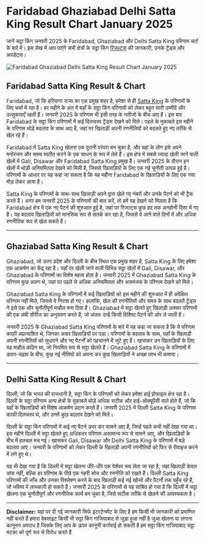 # Faridabad Ghaziabad Delhi Satta King Result Chart January 2025

 
जानें सट्टा किंग जनवरी 2025 के Faridabad, Ghaziabad और Delhi Satta King परिणाम चार्ट के बारे में। इस लेख में आप पाएंगे सभी क्षेत्रों के सट्टा किंग [रिजल्ट्स](https://github.com/satta-king-2025-result-chart-fast-786) की जानकारी, उनके ट्रेंड्स और अपडेट्स।

![Faridabad Ghaziabad Delhi Satta King Result Chart January 2025](https://qph.cf2.quoracdn.net/main-qimg-a2c8cef4d324ece3c893a7ec0eebfd31)

## Faridabad Satta King Result & Chart

Faridabad, जो कि हरियाणा राज्य का एक प्रमुख शहर है, हमेशा से ही [Satta King](https://github.com/gali-disawar-satta-king-chart-result) के परिणामों के लिए चर्चा में रहा है। हर महीने के अंत में यहाँ के सट्टा किंग परिणामों को लेकर बहुत सारी उम्मीदें और उत्सुकताएँ रहती हैं। जनवरी 2025 के परिणाम भी इसी तरह के नतीजों के बीच आए हैं। इस बार Faridabad के सट्टा किंग परिणामों में कई दिलचस्प ट्रेंड्स देखने को मिले। पहले के मुकाबले इस महीने के परिणाम थोड़े बदलाव के साथ आए हैं, जहां पर खिलाड़ी अपनी रणनीतियों को बदलते हुए नए तरीके से खेल रहे हैं।

Faridabad में Satta King खेलना एक पुरानी परंपरा बन चुका है, और यहां के लोग इसे अपने मनोरंजन और समय व्यतीत करने के एक साधन के रूप में लेते हैं। इस क्षेत्र में सबसे ज्यादा खेली जाने वाली खेलों में Gali, Disawar और Faridabad Satta King प्रमुख हैं। जनवरी 2025 के दौरान इन खेलों में थोड़ी अनियमितता देखने को मिली है, जिससे खिलाड़ियों के लिए एक नई चुनौती उत्पन्न हुई है। परिणामों के आधार पर यह कहा जा सकता है कि यह महीना Faridabad के खिलाड़ियों के लिए एक नया मोड़ लेकर आया है। 

Satta King के परिणामों के साथ-साथ खिलाड़ी अपने द्वारा खेले गए नंबरों और उनके पैटर्न को भी ट्रैक करते हैं। अगर हम जनवरी 2025 के परिणामों की बात करें, तो हमें यह देखने को मिलता है कि Faridabad क्षेत्र में एक नए पैटर्न की शुरुआत हुई है, जहां पर रिजल्ट्स कुछ हद तक अनहोनी दिशा में गए हैं। यह बदलाव खिलाड़ियों को मानसिक रूप से सतर्क कर रहा है, जिससे वे आने वाले दिनों में और अधिक रणनीतिक रूप से खेल सकते हैं। 

---

## Ghaziabad Satta King Result & Chart

Ghaziabad, जो उत्तर प्रदेश और दिल्ली के बीच स्थित एक प्रमुख शहर है, Satta King के लिए हमेशा एक आकर्षण का केंद्र रहा है। यहाँ पर खेली जाने वाली विभिन्न सट्टा खेलों में Gali, Disawar, और Ghaziabad के परिणामों का विशेष महत्व होता है। जनवरी 2025 में Ghaziabad Satta King के परिणाम कुछ अलग थे, जहां पर पहले से अधिक अनियमितता और असमंजस के परिणाम देखने को मिले। 

Ghaziabad Satta King के परिणामों में कई खिलाड़ियों को इस महीने की शुरुआत में ही अपेक्षित परिणाम नहीं मिले, जिससे वे निराश हो गए। हालांकि, खेल की रणनीतियों और समय के साथ बदलते ट्रेंड्स ने इसे एक और चुनौतीपूर्ण माहौल बना दिया है। Ghaziabad में सट्टा खेलते हुए खिलाड़ी अक्सर परिणामों की एक लंबी सीरीज का अनुसरण करते हैं, जो अंततः उन्हें किसी विशिष्ट पैटर्न की ओर ले जाती है। 

जनवरी 2025 के Ghaziabad Satta King परिणामों के बारे में यह कहा जा सकता है कि ये परिणाम काफ़ी अप्रत्याशित थे, जिनका असर खिलाड़ियों पर पड़ा। परिणामों के बदलाव के साथ, यहाँ के खिलाड़ी अपनी रणनीतियों को सुधारने और नए पैटर्नों को पहचानने में जुटे हुए हैं। खासकर उन खिलाड़ियों के लिए यह माहौल कठिन था, जो नियमित रूप से सट्टा खेलते हैं। Ghaziabad Satta King के परिणामों में उतार-चढ़ाव के बीच, कुछ नई नीतियों को अपना कर कुछ खिलाड़ियों ने अच्छा लाभ भी कमाया। 

---

## Delhi Satta King Result & Chart

दिल्ली, जो कि भारत की राजधानी है, सट्टा किंग के परिणामों को लेकर हमेशा हाई प्रोफाइल क्षेत्र रहा है। दिल्ली के सट्टा परिणाम अन्य क्षेत्रों के मुकाबले थोड़े अधिक सटीक और हाई-ऑक्यूपेंसी वाले होते हैं, जो कि यहाँ के खिलाड़ियों को विशेष आकर्षण प्रदान करते हैं। जनवरी 2025 में दिल्ली Satta King के परिणाम काफी दिलचस्प थे, और उनमें कुछ बदलाव देखने को मिले। 

दिल्ली के सट्टा किंग परिणामों में कई नए पैटर्न उभर कर सामने आए हैं, जिन्हें पहले कभी नहीं देखा गया था। इस महीने दिल्ली में सट्टा खेलते हुए अधिकतर परिणाम असामान्य रूप से सामने आए, और खिलाड़ियों के बीच में हलचल मच गई। खासकर Gali, Disawar और Delhi Satta King के परिणामों में बड़े बदलाव आए। जनवरी के परिणामों को लेकर दिल्ली के खिलाड़ी अपनी रणनीतियों को फिर से रीवाइज करने में लगे हुए थे। 

यह भी देखा गया है कि दिल्ली में सट्टा खेलना धीरे-धीरे एक पेशेवर रूप लेता जा रहा है, जहां खिलाड़ी केवल चांस नहीं, बल्कि हर परिणाम के पीछे एक गहरी सोच और रणनीति को रखते हैं। दिल्ली Satta King परिणामों की जाँच और उनका विश्लेषण करने के बाद खिलाड़ी कई नई खोजों और पैटर्नों तक पहुँच रहे हैं, जो भविष्य में लाभकारी हो सकते हैं। जनवरी 2025 के परिणामों से यह साबित हो गया है कि दिल्ली में सट्टा खेलना एक चुनौतीपूर्ण और रणनीतिक कार्य बन चुका है, जिसे सटीक तरीके से खेलने की आवश्यकता है।

---

**Disclaimer:** यहां पर दी गई जानकारी सिर्फ इंटरटेनमेंट के लिए है हम किसी भी जानकारी को प्रमाणित नहीं करते हैं हमारा वेबसाइट किसी भी सट्टा किंग गाजियाबाद से जुड़ा हुआ नहीं है जुआ खेलना या लगाना कानूनन अपराध है जिसके लिए आप के ऊपर कानूनी कार्रवाई हो सकती है हम सट्टा किंग गाजियाबाद सट्टा मटका को पूर्ण रूप से विरोध करते हैं
